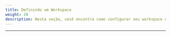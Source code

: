 ```yaml
---
title: Definindo um Workspace
weight: 20
description: Nesta seção, você encontra como configurar seu workspace dentro do Charles.
---
```


---
